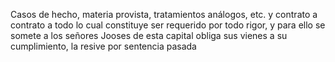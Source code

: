 Casos de hecho, materia provista, tratamientos análogos, etc. y contrato a contrato a todo lo cual constituye ser requerido por todo rigor, y para ello se somete a los señores Jooses de esta capital obliga sus vienes a su cumplimiento, la resive por sentencia pasada